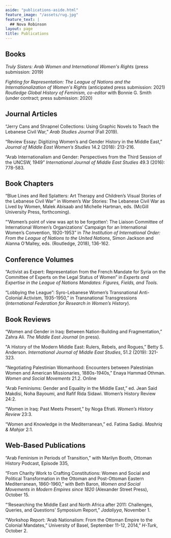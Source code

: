 ```yaml
---
aside: "publications-aside.html"
feature_image: "/assets/rug.jpg"
feature_text: |
  ## Nova Robinson
layout: page
title: Publications
---
```


## Books
_Truly Sisters: Arab Women and International Women's Rights_ (press submission: 2019)

_Fighting for Representation: The League of Nations and the Internationalization of Women's Rights_ (anticipated press submission: 2021)
_Routledge Global History of Feminism, co-editor_ with Bonnie G. Smith (under contract; press submission: 2020)

## Journal Articles
“Jerry Cans and Shrapnel Collections: Using Graphic Novels to Teach the Lebanese Civil War,” _Arab Studies Journal_ (Fall 2019).

“Review Essay: Digitizing Women’s and Gender History in the Middle East,” _Journal of Middle East Women’s Studies_ 14.2 (2018): 213-216.

“Arab Internationalism and Gender: Perspectives from the Third Session of the UNCSW, 1949” _International Journal of Middle East Studies_ 49.3 (2016): 778-583.


## Book Chapters
“Blue Lines and Red Splatters: Art Therapy and Children’s Visual Stories of the Lebanese Civil War” in                 Women’s War Stories: The Lebanese Civil War as Lived by Women, Malek Abisaab and Michelle                         Hartman, eds. (McGill University Press, forthcoming).

“‘Women’s point of view was apt to be forgotten’: The Liaison Committee of International Women’s Organizations’ Campaign for an International Women’s Convention, 1920-1953” in _The Institution of International Order: From the League of Nations to the United Nations_, Simon Jackson and Alanna O'Malley, eds. (Routledge, 2018), 136-162.

## Conference Volumes
“Activist as Expert: Representation from the French Mandate for Syria on the Committee of Experts on the Legal Status of Women” in _Experts and Expertise in the League of Nations Mandates: Figures, Fields, and Tools._

“Lobbying the League”: Syro-Lebanese Women’s Transnational Anti-Colonial Activism, 1935-1950,” in Transnational Transgressions (_International Federation for Research in Women’s History_).

## Book Reviews
“Women and Gender in Iraq: Between Nation-Building and Fragmentation,” Zahra Ali. _The Middle East Journal_ (in press).

"A History of the Modern Middle East: Rulers, Rebels, and Rogues,” Betty S. Anderson. _International Journal of Middle East Studies_, 51.2 (2019): 321-323.

“Negotiating Palestinian Womanhood: Encounters between Palestinian Women and American Missionaries, 1880s-1940s,” Enaya Hammad Othman. _Women and Social Movements_ 21.2. Online

“Arab Feminisms: Gender and Equality in the Middle East,” ed. Jean Said Makdisi, Noha Bayoumi, and Rafif Rida Sidawi. Women’s History Review 24:2.

“Women in Iraq: Past Meets Present,” by Noga Efrati. _Women’s History Review_ 23:3.

“Women and Knowledge in the Mediterranean,” ed. Fatima Sadiqi. _Mashriq & Mahjar_ 2:1.


## Web-Based Publications
“Arab Feminism in Periods of Transition,” with Marilyn Booth, Ottoman History Podcast, Episode 335,

“From Charity Work to Crafting Constitutions: Women and Social and Political Transformation in the Ottoman and Post-Ottoman Eastern Mediterranean, 1860-1960,” with Beth Baron, _Women and Social Movements in Modern Empires since 1820_ (Alexander Street Press), October 15.

“‘Researching the Middle East and North Africa after 2011: Challenges, Queries, and Questions’ Symposium Report,” _Jadaliyya_, November 1.

“Workshop Report: ‘Arab Nationalism: From the Ottoman Empire to the Colonial Mandates,” University of Basel, September 11-12, 2014,” _H-Turk_, October 2.
